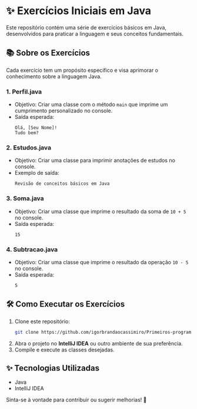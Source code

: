 # ✨ Exercícios Iniciais em Java

Este repositório contém uma série de exercícios básicos em Java, desenvolvidos para praticar a linguagem e seus conceitos fundamentais.

## 📚 Sobre os Exercícios

Cada exercício tem um propósito específico e visa aprimorar o conhecimento sobre a linguagem Java.

### 1. **Perfil.java**
- Objetivo: Criar uma classe com o método `main` que imprime um cumprimento personalizado no console.
- Saída esperada:
  ```
  Olá, [Seu Nome]!
  Tudo bem?
  ```

### 2. **Estudos.java**
- Objetivo: Criar uma classe para imprimir anotações de estudos no console.
- Exemplo de saída:
  ```
  Revisão de conceitos básicos em Java
  ```

### 3. **Soma.java**
- Objetivo: Criar uma classe que imprime o resultado da soma de `10 + 5` no console.
- Saída esperada:
  ```
  15
  ```

### 4. **Subtracao.java**
- Objetivo: Criar uma classe que imprime o resultado da operação `10 - 5` no console.
- Saída esperada:
  ```
  5
  ```

## 🛠️ Como Executar os Exercícios

1. Clone este repositório:
   ```sh
   git clone https://github.com/igorbrandaocassimiro/Primeiros-programas-em-Java.git
   ```
2. Abra o projeto no **IntelliJ IDEA** ou outro ambiente de sua preferência.
3. Compile e execute as classes desejadas.

## ✨ Tecnologias Utilizadas
- Java
- IntelliJ IDEA

Sinta-se à vontade para contribuir ou sugerir melhorias! 🌟

